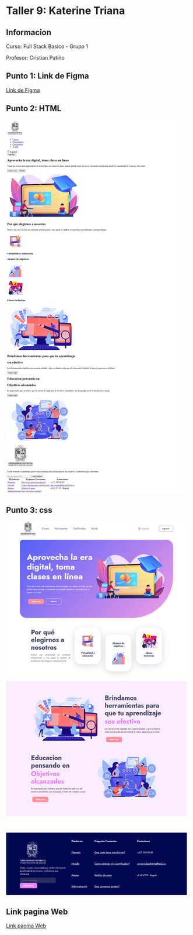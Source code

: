 <h1>Taller 9: Katerine Triana</h1>

<h2>Informacion</h2>
<p>Curso: Full Stack Basico - Grupo 1</p>
<p>Profesor: Cristian Patiño</p>

<h2>Punto 1: Link de Figma</h2>
<a href="https://www.figma.com/file/QDUJ3G0cRozozbcmGZHL7G/Katerine-Triana-Figma-Exercise?type=design&node-id=6%3A1246&t=NVSzBQTxOAV4UjZg-1"> Link de Figma</a> 

<h2>Punto 2: HTML</h2>
<img src="./Public/Images/html.png.png" alt="html">

<h2>Punto 3: css</h2>
<img src="./Public/Images/css.png.png" alt="css"> 

<h2>Link pagina Web</h2>
<a href="https://katerinetriana14.github.io/talle-9-full-stack/"> Link pagina Web</a> 
